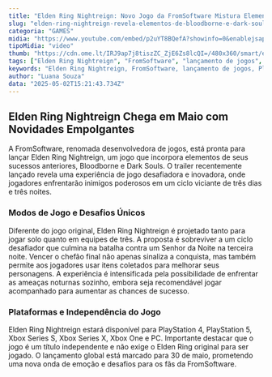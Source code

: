 ```yaml
---
title: "Elden Ring Nightreign: Novo Jogo da FromSoftware Mistura Elementos de Bloodborne e Dark Souls"
slug: "elden-ring-nightreign-revela-elementos-de-bloodborne-e-dark-souls-em-trailer"
categoria: "GAMES"
midia: "https://www.youtube.com/embed/p2uYT8BQefA?showinfo=0&enablejsapi=1"
tipoMidia: "video"
thumb: "https://cdn.ome.lt/IRJ9ap7j8tiszZC_ZjE6Zs8lcQI=/480x360/smart/extras/conteudos/omelete_THUMB_-_2025-05-02T113600.659.png"
tags: ["Elden Ring Nightreign", "FromSoftware", "lançamento de jogos", "PlayStation", "Xbox", "PC", "Bloodborne", "Dark Souls"]
keywords: "Elden Ring Nightreign, FromSoftware, lançamento de jogos, PlayStation, Xbox, PC, Bloodborne, Dark Souls"
author: "Luana Souza"
data: "2025-05-02T15:21:43.734Z"
---
```


## Elden Ring Nightreign Chega em Maio com Novidades Empolgantes

A FromSoftware, renomada desenvolvedora de jogos, está pronta para lançar Elden Ring Nightreign, um jogo que incorpora elementos de seus sucessos anteriores, Bloodborne e Dark Souls. O trailer recentemente lançado revela uma experiência de jogo desafiadora e inovadora, onde jogadores enfrentarão inimigos poderosos em um ciclo viciante de três dias e três noites.

### Modos de Jogo e Desafios Únicos

Diferente do jogo original, Elden Ring Nightreign é projetado tanto para jogar solo quanto em equipes de três. A proposta é sobreviver a um ciclo desafiador que culmina na batalha contra um Senhor da Noite na terceira noite. Vencer o chefão final não apenas sinaliza a conquista, mas também permite aos jogadores usar itens coletados para melhorar seus personagens. A experiência é intensificada pela possibilidade de enfrentar as ameaças noturnas sozinho, embora seja recomendável jogar acompanhado para aumentar as chances de sucesso.

### Plataformas e Independência do Jogo

Elden Ring Nightreign estará disponível para PlayStation 4, PlayStation 5, Xbox Series S, Xbox Series X, Xbox One e PC. Importante destacar que o jogo é um título independente e não exige o Elden Ring original para ser jogado. O lançamento global está marcado para 30 de maio, prometendo uma nova onda de emoção e desafios para os fãs da FromSoftware.